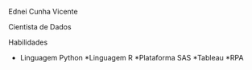 Ednei Cunha Vicente

Cientista de Dados

Habilidades 
* Linguagem Python
*Linguagem R
*Plataforma SAS
*Tableau
*RPA 
